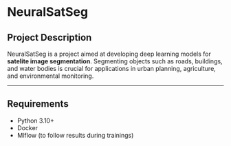 # NeuralSatSeg

## Project Description
NeuralSatSeg is a project aimed at developing deep learning models for **satelite image segmentation**. Segmenting objects such as roads, buildings, and water bodies is crucial for applications in urban planning, agriculture, and environmental monitoring.

---

## Requirements
- Python 3.10+
- Docker
- Mlflow (to follow results during trainings)
